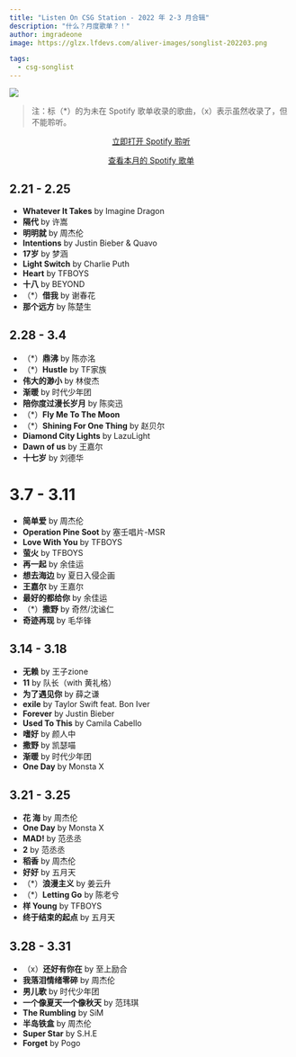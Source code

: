 ```yaml
---
title: "Listen On CSG Station - 2022 年 2-3 月合辑"
description: "什么？月度歌单？！"
author: imgradeone
image: https://glzx.lfdevs.com/aliver-images/songlist-202203.png

tags:
  - csg-songlist
---
```


![](https://glzx.lfdevs.com/aliver-images/songlist-202203-2x.png)

> 注：标（\*）的为未在 Spotify 歌单收录的歌曲，（x）表示虽然收录了，但不能聆听。

<div style="text-align: center">
  <p><a rel="nofollow noopener noreferrer" target="_blank" href="https://open.spotify.com/playlist/5TL2SJ5wauDfccN9AJqdLI" class="button">立即打开 Spotify 聆听</a></p>
  <p><a rel="nofollow noopener noreferrer" target="_blank" href="https://open.spotify.com/playlist/0Zr3JnPQGBnkHQjS3oOi3x" class="button flat">查看本月的 Spotify 歌单</a></p>
</div>

## 2.21 - 2.25

- **Whatever It Takes** by Imagine Dragon
- **隔代** by 许嵩
- **明明就** by 周杰伦
- **Intentions** by Justin Bieber & Quavo
- **17岁** by 梦涵
- **Light Switch** by Charlie Puth
- **Heart** by TFBOYS
- **十八** by BEYOND
- （\*）**借我** by 谢春花
- **那个远方** by 陈楚生

## 2.28 - 3.4

- （\*）**鼎沸** by 陈亦洺
- （\*）**Hustle** by TF家族
- **伟大的渺小** by 林俊杰
- **渐暖** by 时代少年团
- **陪你度过漫长岁月** by 陈奕迅
- （\*）**Fly Me To The Moon**
- （\*）**Shining For One Thing** by 赵贝尔
- **Diamond City Lights** by LazuLight
- **Dawn of us** by 王嘉尔
- **十七岁** by 刘德华

# 3.7 - 3.11

- **简单爱** by 周杰伦
- **Operation Pine Soot** by 塞壬唱片-MSR
- **Love With You** by TFBOYS
- **萤火** by TFBOYS
- **再一起** by 余佳运
- **想去海边** by 夏日入侵企画
- **王嘉尔** by 王嘉尔
- **最好的都给你** by 余佳运
- （\*）**撒野** by 奇然/沈谧仁
- **奇迹再现** by 毛华锋

## 3.14 - 3.18

- **无赖** by 王子zione
- **11** by 队长（with 黄礼格）
- **为了遇见你** by 薛之谦
- **exile** by Taylor Swift feat. Bon Iver
- **Forever** by Justin Bieber
- **Used To This** by Camila Cabello
- **嗜好** by 颜人中
- **撒野** by 凯瑟喵
- **渐暖** by 时代少年团
- **One Day** by Monsta X

## 3.21 - 3.25

- **花 海** by 周杰伦
- **One Day** by Monsta X
- **MAD!** by 范丞丞
- **2** by 范丞丞
- **稻香** by 周杰伦
- **好好** by 五月天
- （\*）**浪漫主义** by 姜云升
- （\*）**Letting Go** by 陈老兮
- **样 Young** by TFBOYS
- **终于结束的起点** by 五月天

## 3.28 - 3.31

- （x）**还好有你在** by 至上励合
- **我落泪情绪零碎** by 周杰伦
- **男儿歌** by 时代少年团
- **一个像夏天一个像秋天** by 范玮琪
- **The Rumbling** by SiM
- **半岛铁盒** by 周杰伦
- **Super Star** by S.H.E
- **Forget** by Pogo
